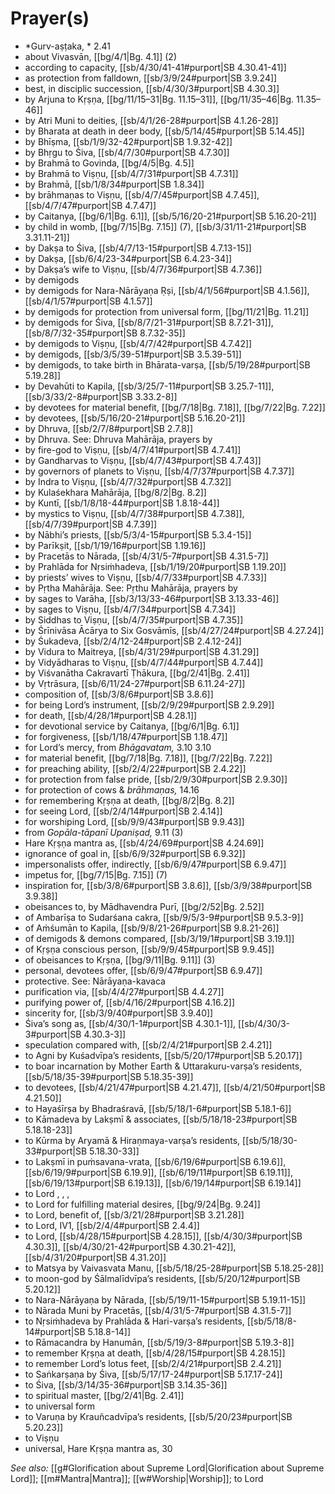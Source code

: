 # Prayer(s)

* *Gurv-aṣṭaka, * 2.41
* about Vivasvān, [[bg/4/1|Bg. 4.1]] (2)
* according to capacity, [[sb/4/30/41-41#purport|SB 4.30.41-41]]
* as protection from falldown, [[sb/3/9/24#purport|SB 3.9.24]]
* best, in disciplic succession, [[sb/4/30/3#purport|SB 4.30.3]]
* by Arjuna to Kṛṣṇa, [[bg/11/15–31|Bg. 11.15–31]], [[bg/11/35–46|Bg. 11.35–46]]
* by Atri Muni to deities, [[sb/4/1/26-28#purport|SB 4.1.26-28]]
* by Bharata at death in deer body, [[sb/5/14/45#purport|SB 5.14.45]]
* by Bhīṣma, [[sb/1/9/32-42#purport|SB 1.9.32-42]]
* by Bhṛgu to Śiva, [[sb/4/7/30#purport|SB 4.7.30]]
* by Brahmā to Govinda, [[bg/4/5|Bg. 4.5]]
* by Brahmā to Viṣṇu, [[sb/4/7/31#purport|SB 4.7.31]]
* by Brahmā, [[sb/1/8/34#purport|SB 1.8.34]]
* by brāhmaṇas to Viṣṇu, [[sb/4/7/45#purport|SB 4.7.45]], [[sb/4/7/47#purport|SB 4.7.47]]
* by Caitanya, [[bg/6/1|Bg. 6.1]], [[sb/5/16/20-21#purport|SB 5.16.20-21]]
* by child in womb, [[bg/7/15|Bg. 7.15]] (7), [[sb/3/31/11-21#purport|SB 3.31.11-21]]
* by Dakṣa to Śiva, [[sb/4/7/13-15#purport|SB 4.7.13-15]]
* by Dakṣa, [[sb/6/4/23-34#purport|SB 6.4.23-34]]
* by Dakṣa’s wife to Viṣṇu, [[sb/4/7/36#purport|SB 4.7.36]]
* by demigods 
* by demigods for Nara-Nārāyaṇa Ṛṣi, [[sb/4/1/56#purport|SB 4.1.56]], [[sb/4/1/57#purport|SB 4.1.57]]
* by demigods for protection from universal form, [[bg/11/21|Bg. 11.21]]
* by demigods for Śiva, [[sb/8/7/21-31#purport|SB 8.7.21-31]], [[sb/8/7/32-35#purport|SB 8.7.32-35]]
* by demigods to Viṣṇu, [[sb/4/7/42#purport|SB 4.7.42]]
* by demigods, [[sb/3/5/39-51#purport|SB 3.5.39-51]]
* by demigods, to take birth in Bhārata-varṣa, [[sb/5/19/28#purport|SB 5.19.28]]
* by Devahūti to Kapila, [[sb/3/25/7-11#purport|SB 3.25.7-11]], [[sb/3/33/2-8#purport|SB 3.33.2-8]]
* by devotees for material benefit, [[bg/7/18|Bg. 7.18]], [[bg/7/22|Bg. 7.22]]
* by devotees, [[sb/5/16/20-21#purport|SB 5.16.20-21]]
* by Dhruva, [[sb/2/7/8#purport|SB 2.7.8]]
* by Dhruva. See: Dhruva Mahārāja, prayers by 
* by fire-god to Viṣṇu, [[sb/4/7/41#purport|SB 4.7.41]]
* by Gandharvas to Viṣṇu, [[sb/4/7/43#purport|SB 4.7.43]]
* by governors of planets to Viṣṇu, [[sb/4/7/37#purport|SB 4.7.37]]
* by Indra to Viṣṇu, [[sb/4/7/32#purport|SB 4.7.32]]
* by Kulaśekhara Mahārāja, [[bg/8/2|Bg. 8.2]]
* by Kuntī, [[sb/1/8/18-44#purport|SB 1.8.18-44]]
* by mystics to Viṣṇu, [[sb/4/7/38#purport|SB 4.7.38]], [[sb/4/7/39#purport|SB 4.7.39]]
* by Nābhi’s priests, [[sb/5/3/4-15#purport|SB 5.3.4-15]]
* by Parīkṣit, [[sb/1/19/16#purport|SB 1.19.16]]
* by Pracetās to Nārada, [[sb/4/31/5-7#purport|SB 4.31.5-7]]
* by Prahlāda for Nṛsiṁhadeva, [[sb/1/19/20#purport|SB 1.19.20]]
* by priests’ wives to Viṣṇu, [[sb/4/7/33#purport|SB 4.7.33]]
* by Pṛtha Mahārāja. See: Pṛthu Mahārāja, prayers by 
* by sages to Varāha, [[sb/3/13/33-46#purport|SB 3.13.33-46]]
* by sages to Viṣṇu, [[sb/4/7/34#purport|SB 4.7.34]]
* by Siddhas to Viṣṇu, [[sb/4/7/35#purport|SB 4.7.35]]
* by Śrīnivāsa Ācārya to Six Gosvāmīs, [[sb/4/27/24#purport|SB 4.27.24]]
* by Śukadeva, [[sb/2/4/12-24#purport|SB 2.4.12-24]]
* by Vidura to Maitreya, [[sb/4/31/29#purport|SB 4.31.29]]
* by Vidyādharas to Viṣṇu, [[sb/4/7/44#purport|SB 4.7.44]]
* by Viśvanātha Cakravartī Ṭhākura, [[bg/2/41|Bg. 2.41]]
* by Vṛtrāsura, [[sb/6/11/24-27#purport|SB 6.11.24-27]]
* composition of, [[sb/3/8/6#purport|SB 3.8.6]]
* for being Lord’s instrument, [[sb/2/9/29#purport|SB 2.9.29]]
* for death, [[sb/4/28/1#purport|SB 4.28.1]]
* for devotional service by Caitanya, [[bg/6/1|Bg. 6.1]]
* for forgiveness, [[sb/1/18/47#purport|SB 1.18.47]]
* for Lord’s mercy, from *Bhāgavatam,* 3.10 3.10
* for material benefit, [[bg/7/18|Bg. 7.18]], [[bg/7/22|Bg. 7.22]]
* for preaching ability, [[sb/2/4/22#purport|SB 2.4.22]]
* for protection from false pride, [[sb/2/9/30#purport|SB 2.9.30]]
* for protection of cows & *brāhmaṇas,* 14.16
* for remembering Kṛṣṇa at death, [[bg/8/2|Bg. 8.2]]
* for seeing Lord, [[sb/2/4/14#purport|SB 2.4.14]]
* for worshiping Lord, [[sb/9/9/43#purport|SB 9.9.43]]
* from *Gopāla-tāpanī Upaniṣad,* 9.11 (3)
* Hare Kṛṣṇa mantra as, [[sb/4/24/69#purport|SB 4.24.69]]
* ignorance of goal in, [[sb/6/9/32#purport|SB 6.9.32]]
* impersonalists offer, indirectly, [[sb/6/9/47#purport|SB 6.9.47]]
* impetus for, [[bg/7/15|Bg. 7.15]] (7)
* inspiration for, [[sb/3/8/6#purport|SB 3.8.6]], [[sb/3/9/38#purport|SB 3.9.38]]
* obeisances to, by Mādhavendra Purī, [[bg/2/52|Bg. 2.52]]
* of Ambarīṣa to Sudarśana cakra, [[sb/9/5/3-9#purport|SB 9.5.3-9]]
* of Aṁśumān to Kapila, [[sb/9/8/21-26#purport|SB 9.8.21-26]]
* of demigods & demons compared, [[sb/3/19/1#purport|SB 3.19.1]]
* of Kṛṣṇa conscious person, [[sb/9/9/45#purport|SB 9.9.45]]
* of obeisances to Kṛṣṇa, [[bg/9/11|Bg. 9.11]] (3)
* personal, devotees offer, [[sb/6/9/47#purport|SB 6.9.47]]
* protective. See: Nārāyaṇa-kavaca 
* purification via, [[sb/4/4/27#purport|SB 4.4.27]]
* purifying power of, [[sb/4/16/2#purport|SB 4.16.2]]
* sincerity for, [[sb/3/9/40#purport|SB 3.9.40]]
* Śiva’s song as, [[sb/4/30/1-1#purport|SB 4.30.1-1]], [[sb/4/30/3-3#purport|SB 4.30.3-3]]
* speculation compared with, [[sb/2/4/21#purport|SB 2.4.21]]
* to Agni by Kuśadvīpa’s residents, [[sb/5/20/17#purport|SB 5.20.17]]
* to boar incarnation by Mother Earth & Uttarakuru-varṣa’s residents, [[sb/5/18/35-39#purport|SB 5.18.35-39]]
* to devotees, [[sb/4/21/47#purport|SB 4.21.47]], [[sb/4/21/50#purport|SB 4.21.50]]
* to Hayaśīrṣa by Bhadraśravā, [[sb/5/18/1-6#purport|SB 5.18.1-6]]
* to Kāmadeva by Lakṣmī & associates, [[sb/5/18/18-23#purport|SB 5.18.18-23]]
* to Kūrma by Aryamā & Hiraṇmaya-varṣa’s residents, [[sb/5/18/30-33#purport|SB 5.18.30-33]]
* to Lakṣmī in puṁsavana-vrata, [[sb/6/19/6#purport|SB 6.19.6]], [[sb/6/19/9#purport|SB 6.19.9]], [[sb/6/19/11#purport|SB 6.19.11]], [[sb/6/19/13#purport|SB 6.19.13]], [[sb/6/19/14#purport|SB 6.19.14]]
* to Lord , , , 
* to Lord for fulfilling material desires, [[bg/9/24|Bg. 9.24]]
* to Lord, benefit of, [[sb/3/21/28#purport|SB 3.21.28]]
* to Lord, IV1, [[sb/2/4/4#purport|SB 2.4.4]]
* to Lord, [[sb/4/28/15#purport|SB 4.28.15]], [[sb/4/30/3#purport|SB 4.30.3]], [[sb/4/30/21-42#purport|SB 4.30.21-42]], [[sb/4/31/20#purport|SB 4.31.20]]
* to Matsya by Vaivasvata Manu, [[sb/5/18/25-28#purport|SB 5.18.25-28]]
* to moon-god by Śālmalīdvīpa’s residents, [[sb/5/20/12#purport|SB 5.20.12]]
* to Nara-Nārāyaṇa by Nārada, [[sb/5/19/11-15#purport|SB 5.19.11-15]]
* to Nārada Muni by Pracetās, [[sb/4/31/5-7#purport|SB 4.31.5-7]]
* to Nṛsiṁhadeva by Prahlāda & Hari-varṣa’s residents, [[sb/5/18/8-14#purport|SB 5.18.8-14]]
* to Rāmacandra by Hanumān, [[sb/5/19/3-8#purport|SB 5.19.3-8]]
* to remember Kṛṣṇa at death, [[sb/4/28/15#purport|SB 4.28.15]]
* to remember Lord’s lotus feet, [[sb/2/4/21#purport|SB 2.4.21]]
* to Saṅkarṣaṇa by Śiva, [[sb/5/17/17-24#purport|SB 5.17.17-24]]
* to Śiva, [[sb/3/14/35-36#purport|SB 3.14.35-36]]
* to spiritual master, [[bg/2/41|Bg. 2.41]]
* to universal form 
* to Varuṇa by Krauñcadvīpa’s residents, [[sb/5/20/23#purport|SB 5.20.23]]
* to Viṣṇu 
* universal, Hare Kṛṣṇa mantra as, 30 

*See also:* [[g#Glorification about Supreme Lord|Glorification about Supreme Lord]]; [[m#Mantra|Mantra]]; [[w#Worship|Worship]]; to Lord
